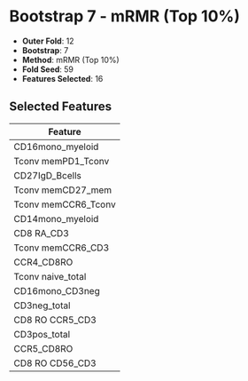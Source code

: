 # Bootstrap 7 - mRMR (Top 10%)

- **Outer Fold**: 12
- **Bootstrap**: 7
- **Method**: mRMR (Top 10%)
- **Fold Seed**: 59
- **Features Selected**: 16

## Selected Features

| Feature |
|---------|
| CD16mono_myeloid |
| Tconv memPD1_Tconv |
| CD27IgD_Bcells |
| Tconv memCD27_mem |
| Tconv memCCR6_Tconv |
| CD14mono_myeloid |
| CD8 RA_CD3 |
| Tconv memCCR6_CD3 |
| CCR4_CD8RO |
| Tconv naive_total |
| CD16mono_CD3neg |
| CD3neg_total |
| CD8 RO CCR5_CD3 |
| CD3pos_total |
| CCR5_CD8RO |
| CD8 RO CD56_CD3 |

